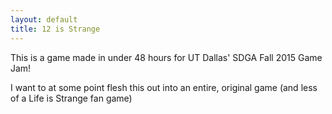 ```yaml
---
layout: default
title: 12 is Strange
---
```

This is a game made in under 48 hours for UT Dallas' SDGA Fall 2015 Game Jam!

I want to at some point flesh this out into an entire, original game (and less of a Life is Strange fan game)
